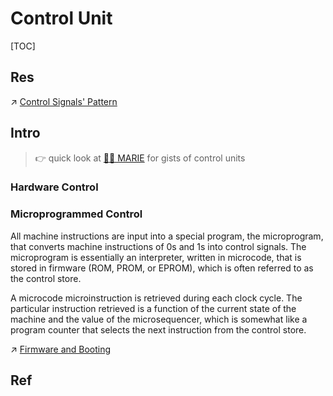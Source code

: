 # Control Unit

[TOC]



## Res
↗ [Control Signals' Pattern](../../../../../../../🛣️%20Program%20Execution%20&%20Compilation%20System/🧙🏿‍♀️%20Execution%20(Runtime)/Instruction%20Execution/Control%20Signals'%20Pattern.md)



## Intro
> 👉 quick look at [👧🏽 MARIE](../../../../👧🏽%20MARIE.md) for gists of control units

### Hardware Control


### Microprogrammed Control
All machine instructions are input into a special program, the microprogram, that converts machine instructions of 0s and 1s into control signals. The microprogram is essentially an interpreter, written in microcode, that is stored in firmware (ROM, PROM, or EPROM), which is often referred to as the control store. 

A microcode microinstruction is retrieved during each clock cycle. The particular instruction retrieved is a function of the current state of the machine and the value of the microsequencer, which is somewhat like a program counter that selects the next instruction from the control store.

↗ [Firmware and Booting](../../../../../../Firmware%20and%20Booting/Firmware%20and%20Booting.md)



## Ref

